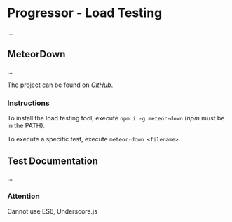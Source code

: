 # Progressor - Load Testing

...

## MeteorDown

...

The project can be found on [*GitHub*](https://github.com/meteorhacks/meteor-down).

### Instructions

To install the load testing tool, execute `npm i -g meteor-down` (*npm* must be in the PATH).

To execute a specific test, execute `meteor-down <filename>`.

## Test Documentation

...

### Attention

Cannot use ES6, Underscore.js
